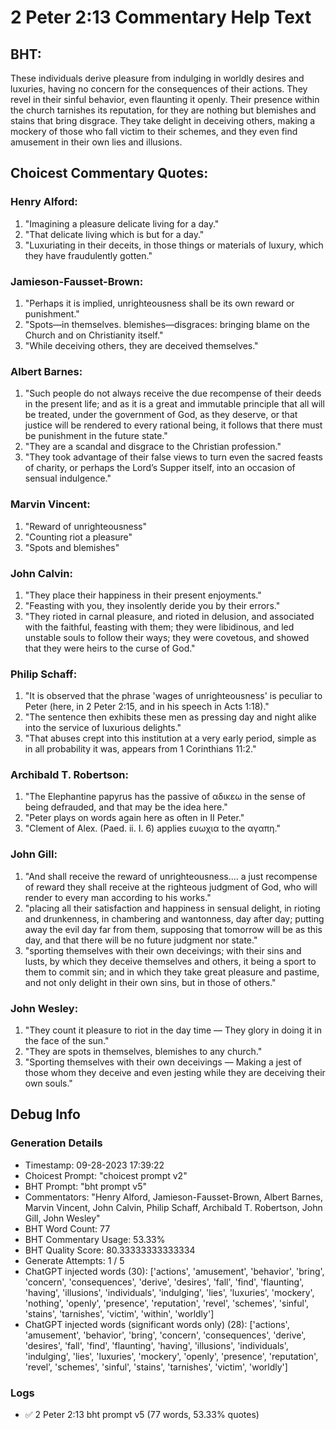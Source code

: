# 2 Peter 2:13 Commentary Help Text

## BHT:
These individuals derive pleasure from indulging in worldly desires and luxuries, having no concern for the consequences of their actions. They revel in their sinful behavior, even flaunting it openly. Their presence within the church tarnishes its reputation, for they are nothing but blemishes and stains that bring disgrace. They take delight in deceiving others, making a mockery of those who fall victim to their schemes, and they even find amusement in their own lies and illusions.

## Choicest Commentary Quotes:
### Henry Alford:
1. "Imagining a pleasure delicate living for a day."
2. "That delicate living which is but for a day."
3. "Luxuriating in their deceits, in those things or materials of luxury, which they have fraudulently gotten."

### Jamieson-Fausset-Brown:
1. "Perhaps it is implied, unrighteousness shall be its own reward or punishment."
2. "Spots—in themselves. blemishes—disgraces: bringing blame on the Church and on Christianity itself."
3. "While deceiving others, they are deceived themselves."

### Albert Barnes:
1. "Such people do not always receive the due recompense of their deeds in the present life; and as it is a great and immutable principle that all will be treated, under the government of God, as they deserve, or that justice will be rendered to every rational being, it follows that there must be punishment in the future state."
2. "They are a scandal and disgrace to the Christian profession."
3. "They took advantage of their false views to turn even the sacred feasts of charity, or perhaps the Lord’s Supper itself, into an occasion of sensual indulgence."

### Marvin Vincent:
1. "Reward of unrighteousness" 
2. "Counting riot a pleasure" 
3. "Spots and blemishes"

### John Calvin:
1. "They place their happiness in their present enjoyments."
2. "Feasting with you, they insolently deride you by their errors."
3. "They rioted in carnal pleasure, and rioted in delusion, and associated with the faithful, feasting with them; they were libidinous, and led unstable souls to follow their ways; they were covetous, and showed that they were heirs to the curse of God."

### Philip Schaff:
1. "It is observed that the phrase 'wages of unrighteousness' is peculiar to Peter (here, in 2 Peter 2:15, and in his speech in Acts 1:18)."
2. "The sentence then exhibits these men as pressing day and night alike into the service of luxurious delights."
3. "That abuses crept into this institution at a very early period, simple as in all probability it was, appears from 1 Corinthians 11:2."

### Archibald T. Robertson:
1. "The Elephantine papyrus has the passive of αδικεω in the sense of being defrauded, and that may be the idea here."
2. "Peter plays on words again here as often in II Peter."
3. "Clement of Alex. (Paed. ii. I. 6) applies ευωχια to the αγαπη."

### John Gill:
1. "And shall receive the reward of unrighteousness.... a just recompense of reward they shall receive at the righteous judgment of God, who will render to every man according to his works."
2. "placing all their satisfaction and happiness in sensual delight, in rioting and drunkenness, in chambering and wantonness, day after day; putting away the evil day far from them, supposing that tomorrow will be as this day, and that there will be no future judgment nor state."
3. "sporting themselves with their own deceivings; with their sins and lusts, by which they deceive themselves and others, it being a sport to them to commit sin; and in which they take great pleasure and pastime, and not only delight in their own sins, but in those of others."

### John Wesley:
1. "They count it pleasure to riot in the day time — They glory in doing it in the face of the sun."
2. "They are spots in themselves, blemishes to any church."
3. "Sporting themselves with their own deceivings — Making a jest of those whom they deceive and even jesting while they are deceiving their own souls."


## Debug Info
### Generation Details
- Timestamp: 09-28-2023 17:39:22
- Choicest Prompt: "choicest prompt v2"
- BHT Prompt: "bht prompt v5"
- Commentators: "Henry Alford, Jamieson-Fausset-Brown, Albert Barnes, Marvin Vincent, John Calvin, Philip Schaff, Archibald T. Robertson, John Gill, John Wesley"
- BHT Word Count: 77
- BHT Commentary Usage: 53.33%
- BHT Quality Score: 80.33333333333334
- Generate Attempts: 1 / 5
- ChatGPT injected words (30):
	['actions', 'amusement', 'behavior', 'bring', 'concern', 'consequences', 'derive', 'desires', 'fall', 'find', 'flaunting', 'having', 'illusions', 'individuals', 'indulging', 'lies', 'luxuries', 'mockery', 'nothing', 'openly', 'presence', 'reputation', 'revel', 'schemes', 'sinful', 'stains', 'tarnishes', 'victim', 'within', 'worldly']
- ChatGPT injected words (significant words only) (28):
	['actions', 'amusement', 'behavior', 'bring', 'concern', 'consequences', 'derive', 'desires', 'fall', 'find', 'flaunting', 'having', 'illusions', 'individuals', 'indulging', 'lies', 'luxuries', 'mockery', 'openly', 'presence', 'reputation', 'revel', 'schemes', 'sinful', 'stains', 'tarnishes', 'victim', 'worldly']

### Logs
- ✅ 2 Peter 2:13 bht prompt v5 (77 words, 53.33% quotes)